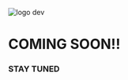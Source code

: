 ![logo dev](https://user-images.githubusercontent.com/121310125/209575123-3defa95c-a2ec-4320-8a11-a974813a58a0.png)
<H1>COMING SOON!!</H1>
<h3>STAY TUNED</h3>
